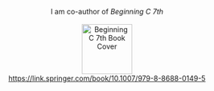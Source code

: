 <p align="center">
  I am co-author of <em>Beginning C 7th</em><br><br>
  <a href="https://link.springer.com/book/10.1007/979-8-8688-0149-5">
    <img 
      src="https://blogger.googleusercontent.com/img/b/R29vZ2xl/AVvXsEhXa7iWKAKg_DNRNtCT8Jtf-w6bY7QaCEc96lZ0cCbpg-U_MP6eolGx3csBzt7LmCwpF6gAFw_yilWw0NPQqz5brEIsN9rpqthwcp9ohV9YBWqlhlGWbdRI1XFiHO4_L9hdaX0W7x0M6dD2KNNdqQ63qM7bmUpurwRZt3c_BX_hwI-XaI5sXIY/s320/beg%20th%20979-8-8688-0149-5.webp" 
      alt="Beginning C 7th Book Cover" 
      width="100">
  </a><br>
  <a href="https://link.springer.com/book/10.1007/979-8-8688-0149-5">
    https://link.springer.com/book/10.1007/979-8-8688-0149-5
  </a>
</p>
